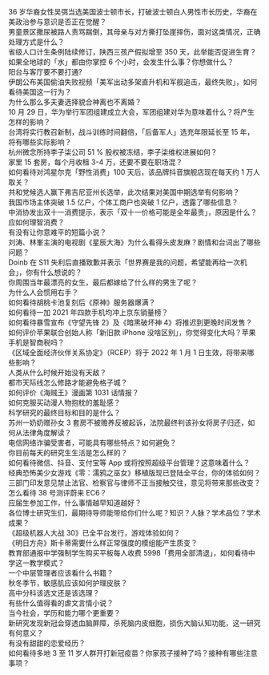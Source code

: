36 岁华裔女性吴弭当选美国波士顿市长，打破波士顿白人男性市长历史，华裔在美政治参与意识是否正在觉醒？  
男童景区撒尿被路人责骂踹倒，其母亲与对方撕打坠崖摔伤，面对这类情况，正确处理方式是什么？  
省级人口计生条例陆续修订，陕西三孩产假拟增至 350 天，此举能否促进生育？  
如果全地球的「水」都由你掌控 6 个小时，会发生什么事？你想做什么？  
阳台与客厅要不要打通?  
伊朗公布美国偷油失败视频「美军出动多架直升机和军舰追击，最终失败」，如何看待美国这一行为？  
为什么那么多夫妻选择貌合神离也不离婚？  
10 月 29 日，华为举行军团组建成立大会，军团组建对华为意味着什么？将产生怎样的影响？  
台湾将实行教召新制，战斗训练时间翻倍，「后备军人」选充年限延长至 15 年，将有哪些实际影响？  
杭州微念所持李子柒公司 51 % 股权被冻结，李子柒维权进展如何？  
家里 15 套房，每个月收租 3-4 万，还要不要在职场混？  
如何看待对鸿星尔克「野性消费」100 天后，该品牌抖音旗舰店现在每天约 1 万人取关？  
共和党候选人赢下弗吉尼亚州长选举，此次结果对美国中期选举有何影响？  
我国市场主体突破 1.5 亿户，个体工商户也突破 1 亿户，透露了哪些信息？  
中消协发出双十一消费提示，表示「双十一价格可能是全年最贵」，原因是什么？应如何理智消费？  
有没有让你意难平的短篇小说？  
刘涛、林峯主演的电视剧《星辰大海》为什么看得头皮发麻？剧情和台词出了哪些问题？  
Doinb 在 S11 失利后直播致歉并表示「世界赛是我的问题，希望能再给一次机会」，你有什么想说的？  
你周围当年最漂亮的女生，最后都嫁给了什么样的男生了呢？  
为什么人会惯用右手？  
如何看待胡桃卡池复刻后《原神》服务器爆满？  
如何看待一加 2021 年四款手机均冲上京东销量榜？  
如何看待暴雪宣布《守望先锋 2》及《暗黑破坏神 4》将推迟到更晚时间发售？  
如何评价苹果联合创始人称「新旧款 iPhone 没啥区别」，你觉得变化大吗？苹果手机是智商税吗？  
《区域全面经济伙伴关系协定》（RCEP）将于 2022 年 1 月 1 日生效，将带来哪些影响？  
人类从什么时候开始没有天敌？  
都市天际线怎么修路才能避免格子城？  
如何评价《海贼王》漫画第 1031 话情报？  
如何克服买动漫人物抱枕的羞耻感？  
科学研究的最终目标和目的是什么？  
苏州一奶奶赠孙女 3 套房不被赡养反被起诉，法院最终判该孙女将房子归还，如何从法律角度解读？  
电信网络诈骗受害者，可能具有哪些特点？如何避免？  
你目前每天的研究生生活是怎么样的？  
如何看待微信、抖音、支付宝等 App 或将按照超级平台管理？这意味着什么？  
经典恐怖美少女游戏《零：濡鸦之巫女》移植版现已登陆全平台，你的体验如何？  
三部门印发意见禁止法官、检察官与律师不正当接触交往，意见将带来那些改变？  
怎么看待 38 号测评蔚来 EC6？  
应届生参加工作，什么事情越早知道越好？  
各位博士研究生们，最期待导师能带给你们什么呢？知识？人脉？学术品位？学术成果？  
《超级机器人大战 30》已全平台发行，游戏体验如何？  
《明日方舟》斯卡蒂需要什么样正常强度的模组能产生质变？  
教育部通报中学强制学生购买平板每人收费 5998「费用全部清退」，如何看待中学这一教学模式？  
一个中层管理者应该看什么书籍？  
秋冬季节，敏感肌应该如何护理皮肤？  
高中分科该选文还是该选理？  
有些什么值得看的虐文言情小说？  
当今社会，学历和能力哪个更重要？  
新研究发现新冠会穿透血脑屏障，杀死脑内皮细胞，损伤大脑认知功能，这一研究有何意义？  
有没有甜甜的恋爱经历？  
如何看待多地 3 至 11 岁人群开打新冠疫苗？你家孩子接种了吗？接种有哪些注意事项？  

